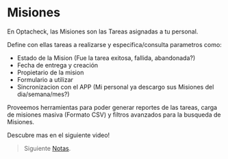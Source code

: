 # Misiones

En Optacheck, las Misiones son las Tareas asignadas a tu personal. 

Define con ellas tareas a realizarse y especifica/consulta parametros como:

- Estado de la Mision (Fue la tarea exitosa, fallida, abandonada?)
- Fecha de entrega y creación
- Propietario de la mision 
- Formulario a utilizar
- Sincronizacion con el APP (Mi personal ya descargo sus Misiones del dia/semana/mes?)

Proveemos herramientas para poder generar reportes de las tareas, carga de misiones masiva (Formato CSV) y filtros avanzados para la busqueda de Misiones.  

Descubre mas en el siguiente video! 


> Siguiente [Notas](/v1/web-app/basico/notas.html).
<!--stackedit_data:
eyJoaXN0b3J5IjpbLTEwMjg1NzM5NjEsNTI3OTM4Mjc3LC01NT
Q1ODc1MDJdfQ==
-->
